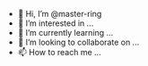 - 👋 Hi, I’m @master-ring
- 👀 I’m interested in ...
- 🌱 I’m currently learning ...
- 💞️ I’m looking to collaborate on ...
- 📫 How to reach me ...

<!---
master-ring/master-ring is a ✨ special ✨ repository because its `README.md` (this file) appears on your GitHub profile.
You can click the Preview link to take a look at your changes.
--->
